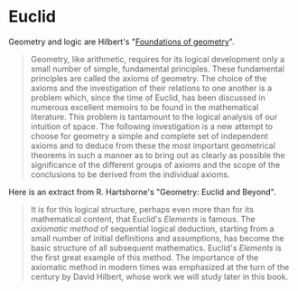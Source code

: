# Euclid

Geometry and logic are Hilbert's "[Foundations of geometry](https://math.berkeley.edu/~wodzicki/160/Hilbert.pdf)".

> Geometry, like arithmetic, requires for its logical development only a small number of simple, fundamental principles. These fundamental principles are called the axioms of geometry. The choice of the axioms and the investigation of their relations to one another is a problem which, since the time of Euclid, has been discussed in numerous excellent memoirs to be found in the mathematical literature. This problem is tantamount to the logical analysis of our intuition of space.
The following investigation is a new attempt to choose for geometry a simple and complete set of independent axioms and to deduce from these the most important geometrical theorems in such a manner as to bring out as clearly as possible the significance of the different groups of axioms and the scope of the conclusions to be derived from the individual axioms.

Here is an extract from R. Hartshorne's "Geometry: Euclid and Beyond".

> It is for this logical structure, perhaps even more than for its mathematical content, that Euclid's *Elements* is famous. The *axiomatic method* of sequential logical deduction, starting from a small number of initial definitions and assumptions, has become the basic structure of all subsequent mathematics. Euclid's *Elements* is the first great example of this method. The importance of the axiomatic method in modern times was emphasized at the turn of the century by David Hilbert, whose work we will study later in this book.
